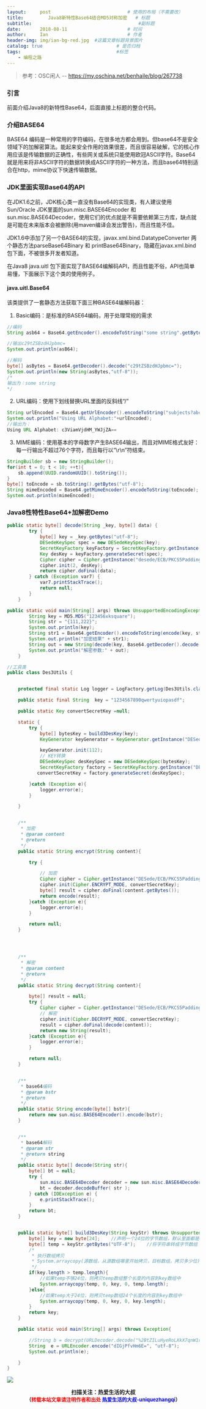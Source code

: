 ```yaml
---
layout:     post             				# 使用的布局（不需要改）
title:         Java8新特性Base64结合MD5对称加密   # 标题 
subtitle:    					  				#副标题
date:       2018-08-11  					# 时间
author:     Ian                  			# 作者
header-img: img/ian-bg-red.jpg	#这篇文章标题背景图片
catalog: true                        	# 是否归档
tags:                              		#标签
    - 编程之路
---
```

> 参考：OSC闲人 -- <https://my.oschina.net/benhaile/blog/267738>

### 引言
前面介绍Java8的新特性Base64，后面直接上标题的整合代码。

### 介绍BASE64
BASE64 编码是一种常用的字符编码，在很多地方都会用到。但base64不是安全领域下的加解密算法。能起来安全作用的效果很差，而且很容易破解，它的核心作用应该是传输数据的正确性，有些网关或系统只能使用欧冠ASCII字符。Base64就是用来将非ASCII字符的数据转换成ASCII字符的一种方法，而且base64特别适合在http，mime协议下快速传输数据。

### JDK里面实现Base64的API
在JDK1.6之前，JDK核心类一直没有Base64的实现类，有人建议使用Sun/Oracle JDK里面的sun.misc.BASE64Encoder 和 sun.misc.BASE64Decoder，使用它们的优点就是不需要依赖第三方库，缺点就是可能在未来版本会被删除(用maven编译会发出警告)，而且性能不佳。


JDK1.6中添加了另一个BASE64的实现，javax.xml.bind.DatatypeConverter 两个静态方法parseBase64Binary 和 printBase64Binary，隐藏在javax.xml.bind 包下面，不被很多开发者知道。


在Java8 java.uitl 包下面实现了BASE64编解码API，而且性能不俗，API也简单易懂，下面展示下这个类的使用例子。

#### java.uitl.Base64
该类提供了一套静态方法获取下面三种BASE64编解码器：
1. Basic编码：是标准的BASE64编码，用于处理常规的需求

```java
//编码
String asb64 = Base64.getEncoder().encodeToString("some string".getBytes("utf-8"));

//输出c29tZSBzdHJpbmc=
System.out.println(asB64);

//解码
byte[] asBytes = Base64.getDecoder().decode("c29tZSBzdHJpbmc=");
System.out.println(new String(asBytes,"utf-8"));
/*
输出为：some string
*/
```
2. URL编码：使用下划线替换URL里面的反斜线“/”

```java
String urlEncoded = Base64.getUrlEncoder().encodeToString("subjects?abcd".getBytes("utf-8"));
System.out.println("Using URL Alphabet:"+urlEncoded);
//输出为：
Using URL Alphabet: c3ViamVjdHM_YWJjZA==
```
3. MIME编码：使用基本的字母数字产生BASE64输出，而且对MIME格式友好：每一行输出不超过76个字符，而且每行以“\r\n”符结束。

```java
StringBuilder sb = new StringBuilder();
for(int t = 0; t < 10; ++t){
    sb.append(UUID.randomUUID().toString());
}
byte[] toEncode = sb.toString().getBytes("utf-8");
String mimeEncoded = Base64.getMimeEncoder().encodeToString(toEncode);
System.out.println(mimeEncoded);
```

### Java8性特性Base64+加解密Demo
```java
public static byte[] decode(String _key, byte[] data) {
        try {
            byte[] key = _key.getBytes("utf-8");
            DESedeKeySpec spec = new DESedeKeySpec(key);
            SecretKeyFactory keyFactory = SecretKeyFactory.getInstance("desede");
            Key desKey = keyFactory.generateSecret(spec);
            Cipher cipher = Cipher.getInstance("desede/ECB/PKCS5Padding");
            cipher.init(2, desKey);
            return cipher.doFinal(data);
        } catch (Exception var7) {
            var7.printStackTrace();
            return null;
        }
    }

public static void main(String[] args) throws UnsupportedEncodingException {
        String key = MD5.MD5("123456xksquare");
        String str = "{111,222}";
        System.out.println(key);
        String str1 = Base64.getEncoder().encodeToString(encode(key, str));
        System.out.println("加密结果" + str1);
        String out = new String(decode(key, Base64.getDecoder().decode(str1.getBytes("utf-8"))), "utf-8");
        System.out.println("解密参数:" + out);
    }
```

```java
//工具类
public class Des3Utils {


    protected final static Log logger = LogFactory.getLog(Des3Utils.class);

    public static final String  key = "1234567890qwertyuiopasdf";

    public static Key convertSecretKey =null;

    static {
        try {
            byte[] bytesKey = build3DesKey(key);
            KeyGenerator keyGenerator = KeyGenerator.getInstance("DESede");

            keyGenerator.init(112);
            // KEY转换
            DESedeKeySpec desKeySpec = new DESedeKeySpec(bytesKey);
            SecretKeyFactory factory = SecretKeyFactory.getInstance("DESede");
           convertSecretKey = factory.generateSecret(desKeySpec);

        }catch (Exception e){
            logger.error(e);
        }

    }


    /**
     * 加密
     * @param content
     * @return
     */
    public static String encrypt(String content){

        try {

            // 加密
            Cipher cipher = Cipher.getInstance("DESede/ECB/PKCS5Padding");
            cipher.init(Cipher.ENCRYPT_MODE, convertSecretKey);
            byte[] result = cipher.doFinal(content.getBytes());
            return encode(result);
        }catch (Exception e){
            logger.error(e);
        }

        return null;
    }




    /**
     * 解密
     * @param content
     * @return
     */
    public static String decrypt(String content){

        byte[] result = null;
        try {
            Cipher cipher = Cipher.getInstance("DESede/ECB/PKCS5Padding");
            // 解密
            cipher.init(Cipher.DECRYPT_MODE, convertSecretKey);
            result = cipher.doFinal(decode(content));
            return new String(result);
        }catch (Exception e){
            logger.error(e);
        }

        return null;
    }


    /**
     * base64编码
     * @param bstr
     * @return
     */
    public static String encode(byte[] bstr){
        return new sun.misc.BASE64Encoder().encode(bstr);
    }


    /**
     * base64解码
     * @param str
     * @return string
     */
    public static byte[] decode(String str){
        byte[] bt = null;
        try {
            sun.misc.BASE64Decoder decoder = new sun.misc.BASE64Decoder();
            bt = decoder.decodeBuffer( str );
        } catch (IOException e) {
            e.printStackTrace();
        }
        return bt;
    }


    public static byte[] build3DesKey(String keyStr) throws UnsupportedEncodingException {
        byte[] key = new byte[24];    //声明一个24位的字节数组，默认里面都是0
        byte[] temp = keyStr.getBytes("UTF-8");    //将字符串转成字节数组
        /*
         * 执行数组拷贝
         * System.arraycopy(源数组，从源数组哪里开始拷贝，目标数组，拷贝多少位)
         */
        if(key.length > temp.length){
            //如果temp不够24位，则拷贝temp数组整个长度的内容到key数组中
            System.arraycopy(temp, 0, key, 0, temp.length);
        }else{
            //如果temp大于24位，则拷贝temp数组24个长度的内容到key数组中
            System.arraycopy(temp, 0, key, 0, key.length);
        }
        return key;
    }

    public static void main(String[] args) throws Exception{

        //String b = decrypt(URLDecoder.decode("%2BtZILuHyeRoLXkX7qnW1rrCRWfm7IOjV", "utf-8"));
        String  e = URLEncoder.encode("dIGjPfvHm6E=", "utf-8");
        System.out.println(e);

    }
}

```



![](https://ws3.sinaimg.cn/large/006tKfTcgy1fqj5aochgoj309k09kmwz.jpg)
<b><center>扫描关注：热爱生活的大叔</center>
<b><center><font size="2">（<font size="2" color="#FF0000">转载本站文章请注明作者和出处</font> <font size="2" color="#0000FF">热爱生活的大叔-uniquezhangqi</font><font size="2">）</font>
